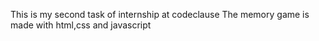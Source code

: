 This is my second task of internship at codeclause
The memory game is made with html,css and javascript
